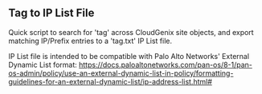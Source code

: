 Tag to IP List File
---------

Quick script to search for 'tag' across CloudGenix site objects, and export matching
IP/Prefix entries to a 'tag.txt' IP List file.

IP List file is intended to be compatible with Palo Alto Networks' External Dynamic List format: 
https://docs.paloaltonetworks.com/pan-os/8-1/pan-os-admin/policy/use-an-external-dynamic-list-in-policy/formatting-guidelines-for-an-external-dynamic-list/ip-address-list.html#

